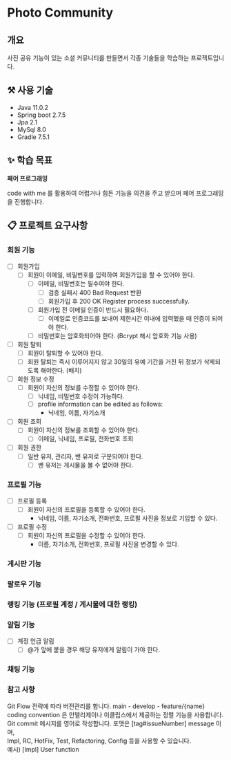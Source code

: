 # Photo Community

## 개요

사진 공유 기능이 있는 소셜 커뮤니티를 만들면서 각종 기술들을 학습하는 프로젝트입니다.

## ⚒️ 사용 기술

- Java 11.0.2
- Spring boot 2.7.5
- Jpa 2.1
- MySql 8.0
- Gradle 7.5.1

## ✨ 학습 목표

**페어 프로그래밍**

code with me 를 활용하여 어렵거나 힘든 기능을 의견을 주고 받으며 페어 프로그래밍을 진행합니다.

## 📋 프로젝트 요구사항

### 회원 기능

- [ ] 회원가입
    - [ ] 회원이 이메일, 비밀번호를 입력하여 회원가입을 할 수 있어야 한다.
        - [ ] 이메일, 비밀번호는 필수여야 한다.
            - [ ] 검증 실패시 400 Bad Request 반환
            - [ ] 회원가입 후 200 OK Register process successfully.
        - [ ] 회원가입 전 이메일 인증이 반드시 필요하다.
            - [ ] 이메일로 인증코드를 보내어 제한시간 이내에 입력했을 때 인증이 되어야 한다.
        - [ ] 비밀번호는 암호화되어야 한다. (Bcrypt 해시 암호화 기능 사용)
- [ ] 회원 탈퇴
    - [ ] 회원이 탈퇴할 수 있어야 한다.
    - [ ] 회원 탈퇴는 즉시 이루어지지 않고 30일의 유예 기간을 거친 뒤 정보가 삭제되도록 해야한다. (배치)
- [ ] 회원 정보 수정
    - [ ] 회원이 자신의 정보를 수정할 수 있어야 한다.
        - [ ] 닉네임, 비밀번호 수정이 가능하다.
        - [ ] profile information can be edited as follows:
            - 닉네임, 이름, 자기소개
- [ ] 회원 조회
    - [ ] 회원이 자신의 정보를 조회할 수 있어야 한다.
        - [ ] 이메일, 닉네임, 프로필, 전화번호 조회
- [ ] 회원 권한
    - [ ] 일반 유저, 관리자, 밴 유저로 구분되어야 한다.
        - [ ] 밴 유저는 게시물을 볼 수 없어야 한다.

### 프로필 기능

- [ ] 프로필 등록
    - [ ] 회원이 자신의 프로필을 등록할 수 있어야 한다.
        - 닉네임, 이름, 자기소개, 전화번호, 프로필 사진을 정보로 기입할 수 있다.
- [ ] 프로필 수정
    - [ ] 회원이 자신의 프로필을 수정할 수 있어야 한다.
        - 이름, 자기소개, 전화번호, 프로필 사진을 변경할 수 있다.

### 게시판 기능

### 팔로우 기능

### 랭킹 기능 (프로필 계정 / 게시물에 대한 랭킹)

### 알림 기능

- [ ] 계정 언급 알림
    - [ ] @가 앞에 붙을 경우 해당 유저에게 알림이 가야 한다.

### 채팅 기능

### 참고 사항

Git Flow 전략에 따라 버전관리를 합니다. main - develop - feature/{name}  
coding convention 은 인텔리제이나 이클립스에서 제공하는 정렬 기능을 사용합니다.  
Git commit 메시지를 영어로 작성합니다. 포맷은 [tag#issueNumber] message 이며,  
Impl, RC, HotFix, Test, Refactoring, Config 등을 사용할 수 있습니다.  
예시) [Impl] User function  